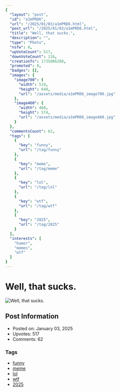```yaml
---
{
  "layout": "post",
  "id": "a1mPRD6",
  "url": "/2025/01/03/a1mPRD6.html",
  "post_url": "/2025/01/03/a1mPRD6.html",
  "title": "Well, that sucks.",
  "description": "",
  "type": "Photo",
  "nsfw": 0,
  "upVoteCount": 517,
  "downVoteCount": 116,
  "creationTs": 1735886288,
  "promoted": 0,
  "badges": [],
  "images": {
    "image700": {
      "width": 519,
      "height": 648,
      "url": "/assets/media/a1mPRD6_image700.jpg"
    },
    "image460": {
      "width": 460,
      "height": 574,
      "url": "/assets/media/a1mPRD6_image460.jpg"
    }
  },
  "commentsCount": 62,
  "tags": [
    {
      "key": "funny",
      "url": "/tag/funny"
    },
    {
      "key": "meme",
      "url": "/tag/meme"
    },
    {
      "key": "lol",
      "url": "/tag/lol"
    },
    {
      "key": "wtf",
      "url": "/tag/wtf"
    },
    {
      "key": "2025",
      "url": "/tag/2025"
    }
  ],
  "interests": [
    "humor",
    "memes",
    "wtf"
  ]
}
---
```


# Well, that sucks.

![Well, that sucks.](/assets/media/a1mPRD6_image700.jpg)

## Post Information

- Posted on: January 03, 2025
- Upvotes: 517
- Comments: 62

### Tags

- [funny](/tag/funny)
- [meme](/tag/meme)
- [lol](/tag/lol)
- [wtf](/tag/wtf)
- [2025](/tag/2025)
